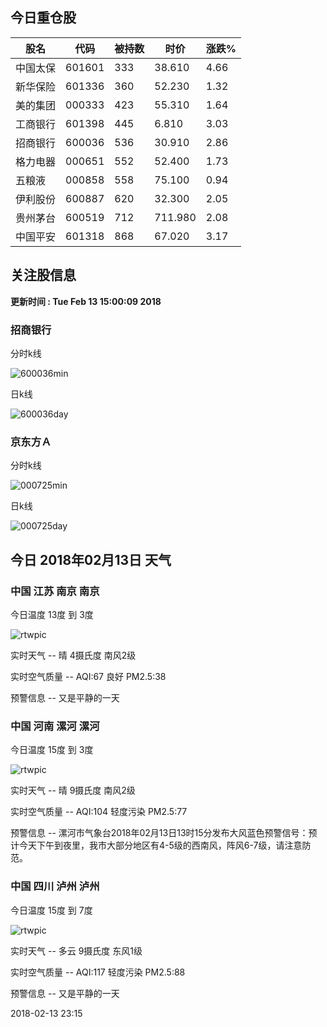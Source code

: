 
## 今日重仓股 

|股名|代码|被持数|时价|涨跌%|
|---|---|---|---|---|
|中国太保|601601|333|38.610|4.66|
|新华保险|601336|360|52.230|1.32|
|美的集团|000333|423|55.310|1.64|
|工商银行|601398|445|6.810|3.03|
|招商银行|600036|536|30.910|2.86|
|格力电器|000651|552|52.400|1.73|
|五粮液|000858|558|75.100|0.94|
|伊利股份|600887|620|32.300|2.05|
|贵州茅台|600519|712|711.980|2.08|
|中国平安|601318|868|67.020|3.17|

## 关注股信息
**更新时间 : Tue Feb 13 15:00:09 2018**
### 招商银行 
分时k线

![600036min](http://image.sinajs.cn/newchart/min/n/sh600036.gif)

日k线

![600036day](http://image.sinajs.cn/newchart/daily/n/sh600036.gif)

### 京东方Ａ 
分时k线

![000725min](http://image.sinajs.cn/newchart/min/n/sz000725.gif)

日k线

![000725day](http://image.sinajs.cn/newchart/daily/n/sz000725.gif)
## 今日 2018年02月13日 天气
### 中国 江苏 南京 南京

今日温度 13度 到 3度

![rtwpic](http://app1.showapi.com/weather/icon/night/00.png)

实时天气 -- 晴 4摄氏度 南风2级

实时空气质量 -- AQI:67 良好 PM2.5:38

预警信息 -- 又是平静的一天
    
### 中国 河南 漯河 漯河

今日温度 15度 到 3度

![rtwpic](http://app1.showapi.com/weather/icon/night/00.png)

实时天气 -- 晴 9摄氏度 南风2级

实时空气质量 -- AQI:104 轻度污染 PM2.5:77

预警信息 -- 漯河市气象台2018年02月13日13时15分发布大风蓝色预警信号：预计今天下午到夜里，我市大部分地区有4-5级的西南风，阵风6-7级，请注意防范。
    
### 中国 四川 泸州 泸州

今日温度 15度 到 7度

![rtwpic](http://app1.showapi.com/weather/icon/night/01.png)

实时天气 -- 多云 9摄氏度 东风1级

实时空气质量 -- AQI:117 轻度污染 PM2.5:88

预警信息 -- 又是平静的一天
    
2018-02-13 23:15